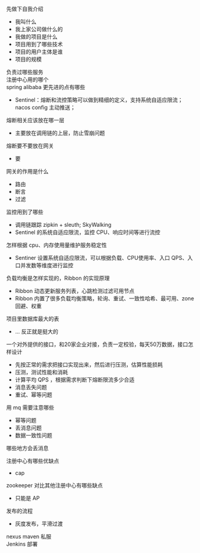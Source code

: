 先做下自我介绍  
- 我叫什么  
- 我上家公司做什么的  
- 我做的项目是什么  
- 项目用到了哪些技术  
- 项目的用户主体是谁  
- 项目的规模  

负责过哪些服务  
注册中心用的哪个  
spring alibaba 更先进的点有哪些  
- Sentinel：熔断和流控策略可以做到精细的定义，支持系统自适应限流；nacos config 主动推送；

熔断相关应该放在哪一层  
- 主要放在调用链的上层，防止雪崩问题  

熔断要不要放在网关  
- 要  

网关的作用是什么  
- 路由  
- 断言  
- 过滤  

监控用到了哪些  
- 调用链跟踪 zipkin + sleuth; SkyWalking  
- Sentinel 的系统自适应限流，监控 CPU、响应时间等进行流控  

怎样根据 cpu、内存使用量维护服务稳定性  
- Sentiner 设置系统自适应限流，可以根据负载、CPU使用率、入口 QPS、入口并发数等维度进行监控  

负载均衡是怎样实现的，Ribbon 的实现原理  
- Ribbon 动态更新服务列表，心跳检测过滤可用节点  
- Ribbon 内置了很多负载均衡策略，轮询、重试、一致性哈希、最可用、zone 回避、权重  

项目里数据库最大的表  
- ... 反正就是挺大的  

一个对外提供的接口，和20家企业对接，负责一定校验，每天50万数据，接口怎样设计  
- 先按正常的需求把接口实现出来，然后进行压测，估算性能损耗  
- 压测，测试性能和消耗
- 计算平均 QPS ，根据需求判断下熔断限流多少合适 
- 消息丢失问题  
- 重试、幂等问题  

用 mq 需要注意哪些  
- 幂等问题  
- 丢消息问题  
- 数据一致性问题  

哪些地方会丢消息  

注册中心有哪些优缺点  
- cap

zookeeper 对比其他注册中心有哪些缺点  
- 只能是 AP 

发布的流程  
- 灰度发布，平滑过渡  

nexus maven 私服  
Jenkins 部署